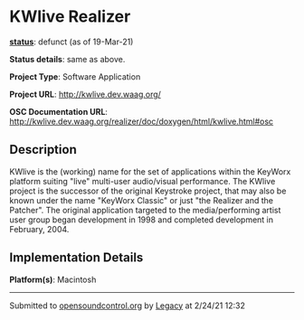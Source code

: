 # KWlive Realizer

**[status](../implementation-status.html)**: defunct (as of 19-Mar-21)

**Status details**: 
same as above.

**Project Type**: Software Application

**Project URL**: <http://kwlive.dev.waag.org/>

**OSC Documentation URL**: <http://kwlive.dev.waag.org/realizer/doc/doxygen/html/kwlive.html#osc>

## Description

KWlive is the (working) name for the set of applications within the KeyWorx platform suiting "live" multi-user audio/visual performance. The KWlive project is the successor of the original Keystroke project, that may also be known under the name "KeyWorx Classic" or just "the Realizer and the Patcher". The original application targeted to the media/performing artist user group began development in 1998 and completed development in February, 2004.

## Implementation Details

**Platform(s)**: Macintosh

---
Submitted to [opensoundcontrol.org](https://opensoundcontrol.org) by [Legacy](https://web.archive.org) at 2/24/21 12:32
